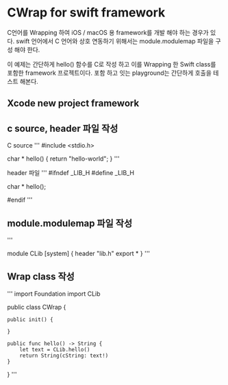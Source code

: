 #  CWrap for swift framework

C언어를 Wrapping 하여 iOS / macOS 용 framework를 개발 해야 하는 경우가 있다.
swift 언어에서 C 언어와 상호 연동하기 위해서는 module.modulemap 파일을 구성 해야 한다.

이 예제는 간단하게 hello() 함수를 C로 작성 하고 이를 Wrapping 한 Swift class를 포함한 framework 프로젝트이다.
포함 하고 잇는 playground는 간단하게 호출을 테스트 해본다.

## Xcode new project framework

## c source, header 파일 작성

C source
'''
#include <stdio.h>

char * hello() {
  return "hello-world";
}
'''

header 파일
'''
#ifndef _LIB_H
#define _LIB_H

char * hello();

#endif
'''


## module.modulemap 파일 작성
'''

module CLib [system] {
    header "lib.h"
    export *
}
'''

## Wrap class 작성
'''
import Foundation
import CLib

public class CWrap {
    
    public init() {
        
    }
    
    public func hello() -> String {
        let text = CLib.hello()
        return String(cString: text!)
    }
}
'''



